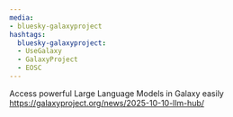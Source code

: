 ```yaml
---
media:
- bluesky-galaxyproject
hashtags:
  bluesky-galaxyproject:
  - UseGalaxy
  - GalaxyProject
  - EOSC
---
```

Access powerful Large Language Models in Galaxy easily
https://galaxyproject.org/news/2025-10-10-llm-hub/